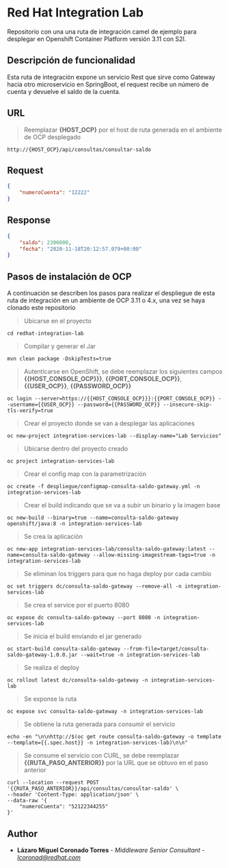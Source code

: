 # Red Hat Integration Lab

Repositorio con una una ruta de integración camel de ejemplo para desplegar en Openshift Container Platform versión 3.11 con S2I.

## Descripción de funcionalidad

Esta ruta de integración expone un servicio Rest que sirve como Gateway hacia otro microservicio en SpringBoot, el request recibe un número de cuenta y devuelve el saldo de la cuenta.

## URL

> Reemplazar **{HOST_OCP}** por el host de ruta generada en el ambiente de OCP desplegado

```
http://{HOST_OCP}/api/consultas/consultar-saldo
```

## Request

```JSON
{
    "numeroCuenta": "12222"
}
```

## Response

```JSON
{
    "saldo": 2300000,
    "fecha": "2020-11-18T20:12:57.079+00:00"
}
```

## Pasos de instalación de OCP

A continuación se describen los pasos para realizar el despliegue de esta ruta de integración en un ambiente de OCP 3.11 o 4.x, una vez se haya clonado este repositorio

> Ubicarse en el proyecto

```
cd redhat-integration-lab
```

> Compilar y generar el Jar
```
mvn clean package -DskipTests=true
```

> Autenticarse en OpenShift, se debe reemplazar los siguientes campos **{{HOST_CONSOLE_OCP}}}**, **{{PORT_CONSOLE_OCP}}**, **{{USER_OCP}}**, **{{PASSWORD_OCP}}**
```
oc login --server=https://{{HOST_CONSOLE_OCP}}}:{{PORT_CONSOLE_OCP}} --username={{USER_OCP}} --password={{PASSWORD_OCP}} --insecure-skip-tls-verify=true
```

> Crear el proyecto donde se van a desplegar las aplicaciones
```
oc new-project integration-services-lab --display-name="Lab Servicios"
```

> Ubicarse dentro del proyecto creado
```
oc project integration-services-lab
```

> Crear el config map con la parametrización
```
oc create -f despliegue/configmap-consulta-saldo-gateway.yml -n integration-services-lab
```

> Crear el build indicando que se va a subir un binario y la imagen base
```
oc new-build --binary=true --name=consulta-saldo-gateway openshift/java:8 -n integration-services-lab
```

> Se crea la aplicación
```
oc new-app integration-services-lab/consulta-saldo-gateway:latest --name=consulta-saldo-gateway --allow-missing-imagestream-tags=true -n integration-services-lab
```

> Se eliminan los triggers para que no haga deploy por cada cambio
```
oc set triggers dc/consulta-saldo-gateway --remove-all -n integration-services-lab
```

> Se crea el service por el puerto 8080
```
oc expose dc consulta-saldo-gateway --port 8080 -n integration-services-lab
```

> Se inicia el build enviando el jar generado
```
oc start-build consulta-saldo-gateway --from-file=target/consulta-saldo-gateway-1.0.0.jar --wait=true -n integration-services-lab
```

> Se realiza el deploy
```
oc rollout latest dc/consulta-saldo-gateway -n integration-services-lab
```

> Se exponse la ruta
```
oc expose svc consulta-saldo-gateway -n integration-services-lab
```

> Se obtiene la ruta generada para consumir el servicio
```
echo -en "\n\nhttp://$(oc get route consulta-saldo-gateway -o template --template={{.spec.host}} -n integration-services-lab)\n\n"
```

> Se consume el servicio con CURL, se debe reemplazar **{{RUTA_PASO_ANTERIOR}}** por la URL que se obtuvo en el paso anterior
```
curl --location --request POST '{{RUTA_PASO_ANTERIOR}}/api/consultas/consultar-saldo' \
--header 'Content-Type: application/json' \
--data-raw '{
    "numeroCuenta": "52122344255"
}'
```

## Author

* **Lázaro Miguel Coronado Torres** - *Middleware Senior Consultant - lcoronad@redhat.com* 
